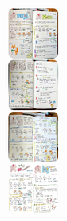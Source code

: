 <img src="1629698587583.jpeg" alt="pic-1" style="height: 100px; width:100px; border-radius:10px;"/>
<br>
<img src="1629698587708.jpeg" alt="pic-1" style="height: 100px; width:100px; border-radius:10px;"/>
<br>
<img src="1629698588175.jpeg" alt="pic-1" style="height: 100px; width:100px; border-radius:10px;"/>
<br>
<img src="1629698588400.jpeg" alt="pic-1" style="height: 100px; width:100px; border-radius:10px;"/>
